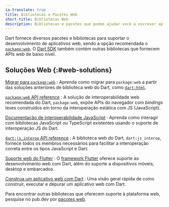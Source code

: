 ```yaml
---
ia-translate: true
title: Bibliotecas e Pacotes Web
short-title: Bibliotecas Web
description: Bibliotecas e pacotes que podem ajudar você a escrever aplicativos web Dart.
---
```


Dart fornece diversos pacotes e bibliotecas para suportar o desenvolvimento de
aplicativos web, sendo a opção recomendada o [`package:web`][web]. O [Dart SDK][Dart SDK]
também contém outras bibliotecas que fornecem APIs web de baixo nível.

## Soluções Web {:#web-solutions}

[Migrar para `package:web`][migrate]
: Aprenda como migrar para `package:web` a partir das soluções
  anteriores de biblioteca web do Dart, como [`dart:html`][html].

[`package:web` API reference][web]
: A solução de interoperabilidade web recomendada do Dart, `package:web`,
  expõe APIs do navegador com *bindings* leves construídos em torno da interoperação estática com JS (JavaScript).

[Documentação de interoperabilidade JavaScript][js]
: Aprenda como interagir com bibliotecas JavaScript ou TypeScript existentes
  usando o suporte de interoperação JS do Dart.

[`dart:js_interop` API reference][js_interop]
: A biblioteca web do Dart, `dart:js_interop`, fornece todos os membros
  necessários para facilitar a interoperação correta entre os tipos JavaScript e Dart.

[Suporte web do Flutter][flutter-web]
: O [framework Flutter][flutter] oferece suporte ao desenvolvimento web
  com Dart, além do suporte a dispositivos móveis, desktop e embarcados.

[Construa um aplicativo web com Dart](/web/get-started)
: Uma visão geral rápida de como construir, executar e depurar um aplicativo web com Dart.

Para encontrar outras bibliotecas que oferecem suporte à plataforma web,
pesquise no pub.dev por [pacotes web][web packages].

[web]: {{site.pub-pkg}}/web
[Dart SDK]: {{site.dart-api}}
[migrate]: /interop/js-interop/package-web
[js_interop]: {{site.dart-api}}/dart-js_interop/dart-js_interop-library.html
[flutter-web]: {{site.flutter-docs}}/platform-integration/web
[flutter]: {{site.flutter}}
[web packages]: {{site.pub}}/web
[html]: /libraries/dart-html
[js]: /interop/js-interop